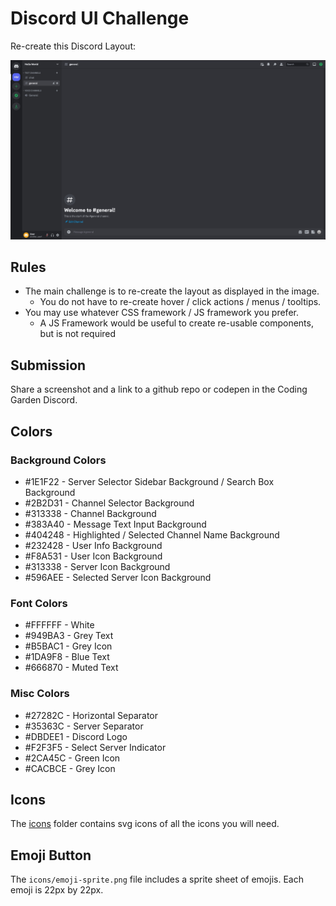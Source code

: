 # Discord UI Challenge

Re-create this Discord Layout:

![](./discord-ui.jpg)

## Rules

* The main challenge is to re-create the layout as displayed in the image.
  * You do not have to re-create hover / click actions / menus / tooltips.
* You may use whatever CSS framework / JS framework you prefer.
  * A JS Framework would be useful to create re-usable components, but is not required

## Submission

Share a screenshot and a link to a github repo or codepen in the Coding Garden Discord.

## Colors

### Background Colors

* #1E1F22 - Server Selector Sidebar Background / Search Box Background
* #2B2D31 - Channel Selector Background
* #313338 - Channel Background
* #383A40 - Message Text Input Background
* #404248 - Highlighted / Selected Channel Name Background
* #232428 - User Info Background
* #F8A531 - User Icon Background
* #313338 - Server Icon Background
* #596AEE - Selected Server Icon Background

### Font Colors

* #FFFFFF - White
* #949BA3 - Grey Text
* #B5BAC1 - Grey Icon
* #1DA9F8 - Blue Text
* #666870 - Muted Text

### Misc Colors

* #27282C - Horizontal Separator
* #35363C - Server Separator
* #DBDEE1 - Discord Logo
* #F2F3F5 - Select Server Indicator
* #2CA45C - Green Icon
* #CACBCE - Grey Icon

## Icons

The [icons](./icons/) folder contains svg icons of all the icons you will need.

## Emoji Button

The `icons/emoji-sprite.png` file includes a sprite sheet of emojis. Each emoji is 22px by 22px.
